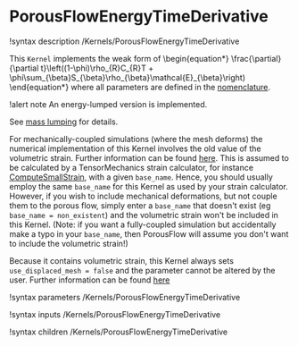 # PorousFlowEnergyTimeDerivative

!syntax description /Kernels/PorousFlowEnergyTimeDerivative

This `Kernel` implements the weak form of
\begin{equation*}
  \frac{\partial}{\partial t}\left((1-\phi)\rho_{R}C_{R}T + \phi\sum_{\beta}S_{\beta}\rho_{\beta}\mathcal{E}_{\beta}\right)
\end{equation*}
where all parameters are defined in the [nomenclature](/nomenclature.md).

!alert note
An energy-lumped version is implemented.

See [mass lumping](/mass_lumping.md) for details.

For mechanically-coupled simulations (where the mesh deforms) the numerical implementation of this Kernel involves the old value of the volumetric strain.  Further information can be found [here](porous_flow/time_derivative.md).  This is assumed to be calculated by a TensorMechanics strain calculator, for instance [ComputeSmallStrain](ComputeSmallStrain.md), with a given `base_name`.  Hence, you should usually employ the same `base_name` for this Kernel as used by your strain calculator.  However, if you wish to include mechanical deformations, but not couple them to the porous flow, simply enter a `base_name` that doesn't exist (eg `base_name = non_existent`) and the volumetric strain won't be included in this Kernel.  (Note: if you want a fully-coupled simulation but accidentally make a typo in your `base_name`, then PorousFlow will assume you don't want to include the volumetric strain!)

Because it contains volumetric strain, this Kernel always sets `use_displaced_mesh = false` and the parameter cannot be altered by the user.  Further information can be found [here](porous_flow/time_derivative.md)

!syntax parameters /Kernels/PorousFlowEnergyTimeDerivative

!syntax inputs /Kernels/PorousFlowEnergyTimeDerivative

!syntax children /Kernels/PorousFlowEnergyTimeDerivative
